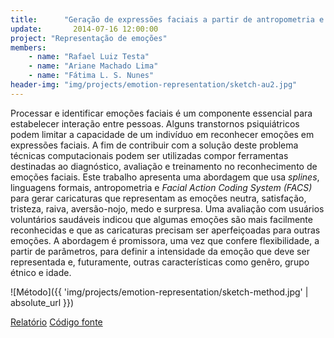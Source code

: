 ```yaml
---
title:      "Geração de expressões faciais a partir de antropometria e gramáticas para aplicação em jogos psiquiátricos"
update:       2014-07-16 12:00:00
project: "Representação de emoções"
members:
    - name: "Rafael Luiz Testa"
    - name: "Ariane Machado Lima"
    - name: "Fátima L. S. Nunes"
header-img: "img/projects/emotion-representation/sketch-au2.jpg"
---
```


Processar e identificar emoções faciais é um componente essencial para estabelecer interação entre pessoas. Alguns transtornos psiquiátricos podem limitar a capacidade de um indivíduo em reconhecer emoções em expressões faciais. A fim de contribuir com a solução deste problema técnicas computacionais podem ser utilizadas compor ferramentas  destinadas ao diagnóstico, avaliação e treinamento no reconhecimento de emoções faciais. Este trabalho apresenta uma abordagem que usa *splines*, linguagens formais, antropometria e  *Facial Action Coding System (FACS)* para gerar caricaturas que representam as emoções neutra, satisfação, tristeza, raiva, aversão-nojo, medo e surpresa. Uma avaliação com usuários voluntários saudáveis indicou que algumas emoções são mais facilmente reconhecidas e que as caricaturas precisam ser aperfeiçoadas para outras emoções. A abordagem é promissora, uma vez que confere flexibilidade, a partir de parâmetros, para definir a intensidade da emoção que deve ser representada e, futuramente, outras características como genêro, grupo étnico e idade.

![Método]({{ 'img/projects/emotion-representation/sketch-method.jpg' | absolute_url }})

<a href="{{ 'files/researches/Testa2014GeracoCaricaturas.pdf' | absolute_url }}" class="btn btn-outline-primary">Relatório</a>
<a href="https://github.com/lapisusp/STEF" class="btn btn-outline-primary">Código fonte</a>
